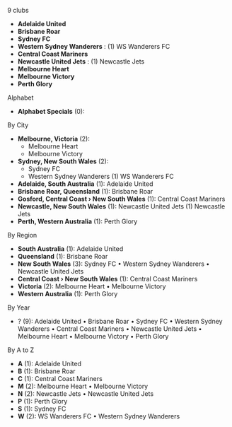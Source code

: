 9 clubs

- **Adelaide United**
- **Brisbane Roar**
- **Sydney FC**
- **Western Sydney Wanderers** : (1) WS Wanderers FC
- **Central Coast Mariners**
- **Newcastle United Jets** : (1) Newcastle Jets
- **Melbourne Heart**
- **Melbourne Victory**
- **Perth Glory**




Alphabet

- **Alphabet Specials** (0): 




By City

- **Melbourne, Victoria** (2): 
  - Melbourne Heart 
  - Melbourne Victory 
- **Sydney, New South Wales** (2): 
  - Sydney FC 
  - Western Sydney Wanderers  (1) WS Wanderers FC
- **Adelaide, South Australia** (1): Adelaide United 
- **Brisbane Roar, Queensland** (1): Brisbane Roar 
- **Gosford, Central Coast › New South Wales** (1): Central Coast Mariners 
- **Newcastle, New South Wales** (1): Newcastle United Jets  (1) Newcastle Jets
- **Perth, Western Australia** (1): Perth Glory 




By Region

- **South Australia** (1):   Adelaide United
- **Queensland** (1):   Brisbane Roar
- **New South Wales** (3):   Sydney FC • Western Sydney Wanderers • Newcastle United Jets
- **Central Coast › New South Wales** (1):   Central Coast Mariners
- **Victoria** (2):   Melbourne Heart • Melbourne Victory
- **Western Australia** (1):   Perth Glory




By Year

- ? (9):   Adelaide United • Brisbane Roar • Sydney FC • Western Sydney Wanderers • Central Coast Mariners • Newcastle United Jets • Melbourne Heart • Melbourne Victory • Perth Glory






By A to Z

- **A** (1): Adelaide United
- **B** (1): Brisbane Roar
- **C** (1): Central Coast Mariners
- **M** (2): Melbourne Heart • Melbourne Victory
- **N** (2): Newcastle Jets • Newcastle United Jets
- **P** (1): Perth Glory
- **S** (1): Sydney FC
- **W** (2): WS Wanderers FC • Western Sydney Wanderers




